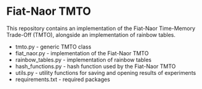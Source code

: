# Fiat-Naor TMTO

This repository contains an implementation of the Fiat-Naor Time-Memory Trade-Off (TMTO), alongside an implementation of rainbow tables.

- tmto.py - generic TMTO class
- fiat_naor.py - implementation of the Fiat-Naor TMTO
- rainbow_tables.py - implementation of rainbow tables
- hash_functions.py - hash function used by the Fiat-Naor TMTO
- utils.py - utility functions for saving and opening results of experiments
- requirements.txt - required packages
